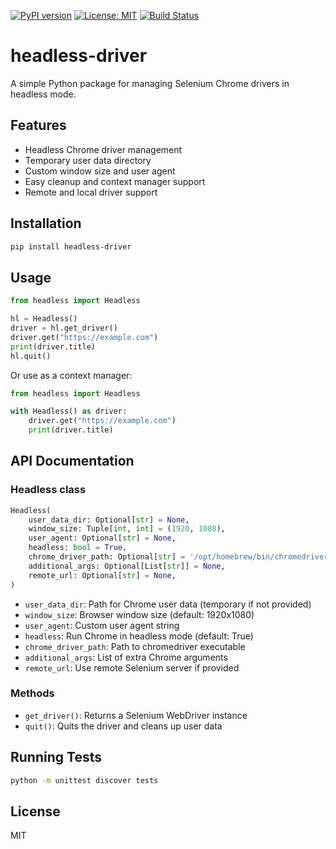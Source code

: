 [![PyPI version](https://badge.fury.io/py/headless-driver.svg)](https://badge.fury.io/py/headless-driver)
[![License: MIT](https://img.shields.io/badge/License-MIT-yellow.svg)](LICENSE)
[![Build Status](https://github.com/nuhmanpk/headless-driver/actions/workflows/python-package.yml/badge.svg)](https://github.com/nuhmanpk/headless-driver/actions)

# headless-driver

A simple Python package for managing Selenium Chrome drivers in headless mode.

## Features
- Headless Chrome driver management
- Temporary user data directory
- Custom window size and user agent
- Easy cleanup and context manager support
- Remote and local driver support

## Installation

```bash
pip install headless-driver
```

## Usage

```python
from headless import Headless

hl = Headless()
driver = hl.get_driver()
driver.get("https://example.com")
print(driver.title)
hl.quit()
```

Or use as a context manager:

```python
from headless import Headless

with Headless() as driver:
    driver.get("https://example.com")
    print(driver.title)
```

## API Documentation

### Headless class

```python
Headless(
    user_data_dir: Optional[str] = None,
    window_size: Tuple[int, int] = (1920, 1080),
    user_agent: Optional[str] = None,
    headless: bool = True,
    chrome_driver_path: Optional[str] = '/opt/homebrew/bin/chromedriver',
    additional_args: Optional[List[str]] = None,
    remote_url: Optional[str] = None,
)
```

- `user_data_dir`: Path for Chrome user data (temporary if not provided)
- `window_size`: Browser window size (default: 1920x1080)
- `user_agent`: Custom user agent string
- `headless`: Run Chrome in headless mode (default: True)
- `chrome_driver_path`: Path to chromedriver executable
- `additional_args`: List of extra Chrome arguments
- `remote_url`: Use remote Selenium server if provided

### Methods
- `get_driver()`: Returns a Selenium WebDriver instance
- `quit()`: Quits the driver and cleans up user data

## Running Tests

```bash
python -m unittest discover tests
```

## License
MIT
